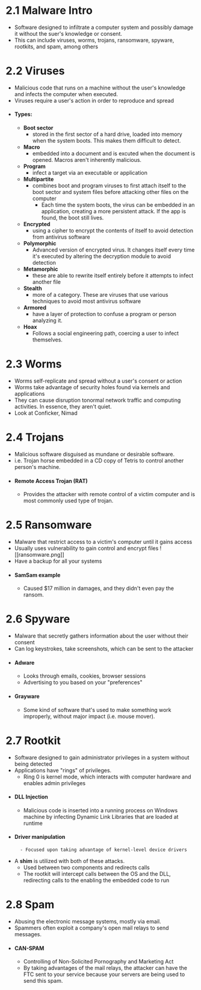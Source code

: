 # 2.1 Malware Intro
- Software designed to infiltrate a computer system and possibly damage it without the suer's knowledge or consent.
- This can include viruses, worms, trojans, ransomware, spyware, rootkits, and spam, among others

# 2.2 Viruses
- Malicious code that runs on a machine without the user's knowledge and infects the computer when executed.
- Viruses require a user's action in order to reproduce and spread
- #### Types:
	- **Boot sector**
		- stored in the first sector of a hard drive, loaded into memory when the system boots. This makes them difficult to detect.
	- **Macro**
		- embedded into a document and is excuted when the document is opened. Macros aren't inherently malicious.
	- **Program**
		- infect a target via an executable or application
	- **Multipartite**
		- combines boot and program viruses to first attach itself to the boot sector and system files before attacking other files on the computer
			- Each time the system boots, the virus can be embedded in an application, creating a more persistent attack. If the app is found, the boot still lives.
	- **Encrypted**
		- using a cipher to encrypt the contents of itself to avoid detection from antivirus software
	- **Polymorphic**
		- Advanced version of encrypted virus. It changes itself every time it's executed by altering the decryption module to avoid detection
	- **Metamorphic**
		- these are able to rewrite itself entirely before it attempts to infect another file
	- **Stealth**
		- more of a category. These are viruses that use various techniques to avoid most antivirus software
	- **Armored**
		- have a layer of protection to confuse a program or person analyzing it.
	- **Hoax**
		- Follows a social engineering path, coercing a user to infect themselves.

# 2.3 Worms
- Worms self-replicate and spread without a user's consent or action
- Worms take advantage of security holes found via kernels and applications
- They can cause disruption tonormal network traffic and computing activities. In essence, they aren't quiet.
- Look at Conficker, Nimad

# 2.4 Trojans
- Malicious software disguised as mundane or desirable software.
- i.e. Trojan horse embedded in a CD copy of Tetris to control another person's machine.
- #### Remote Access Trojan (RAT)
	- Provides the attacker with remote control of a victim computer and is most commonly used type of trojan.
# 2.5 Ransomware
- Malware that restrict access to a victim's computer until it gains access
- Usually uses vulnerability to gain control and encrypt files
![[ransomware.png]]
- Have a backup for all your systems
- #### SamSam example
	- Caused $17 million in damages, and they didn't even pay the ransom.
# 2.6 Spyware
- Malware that secretly gathers information about the user without their consent
- Can log keystrokes, take screenshots, which can be sent to the attacker
- #### Adware
	- Looks through emails, cookies, browser sessions
	- Advertising to you based on your "preferences"
- #### Grayware
	- Some kind of software that's used to make something work improperly, without major impact (i.e. mouse mover).
# 2.7 Rootkit
- Software designed to gain administrator privileges in a system without being detected
- Applications have "rings" of privileges.
	- Ring 0 is kernel mode, which interacts with computer hardware and enables admin privileges
- #### DLL Injection
	- Malicious code is inserted into a running process on Windows machine by infecting Dynamic Link Libraries that are loaded at runtime	
- #### Driver manipulation
		- Focused upon taking advantage of kernel-level device drivers
- A **shim** is utilized with both of these attacks.
	- Used between two components and redirects calls 
	- The rootkit will intercept calls between the OS and the DLL, redirecting calls to the enabling the embedded code to run
# 2.8 Spam
- Abusing the electronic message systems, mostly via email.
- Spammers often exploit a company's open mail relays to send messages.
- #### CAN-SPAM
	- Controlling of Non-Solicited Pornography and Marketing Act
	- By taking advantages of the mail relays, the attacker can have the FTC sent to your service because your servers are being used to send this spam.